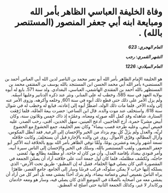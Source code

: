 <h1 dir="rtl">وفاة الخليفة العباسي الظاهر بأمر الله ومبايعة ابنه أبي جعفر المنصور (المستنصر بالله) .</h1>

<h5 dir="rtl">العام الهجري:  623

الشهر القمري: رجب

العام الميلادي: 1226</h5>

<p dir="rtl">هو الخليفة الإمام الظاهر بأمر الله أبو نصر محمد بن الناصر لدين الله أبي العباس أحمد بن المستضيء بأمر الله أبي محمد الحسن ابن المستنجد بالله يوسف بن المقتفي محمد بن المستظهر بالله أحمد بن المقتدي الهاشمي، العباسي، البغدادي. ولد سنة 571. بايع له أبوه بولاية العهد في سنة 585، وخطب له على المنابر، ونثر عند ذكره الدنانير وعليها اسمُه. ولم يزل الأمر على ذلك حتى قطع ذلك أبوه في سنة 601, وخلعه وأكرهه، وزوى الأمر عنه إلى ولده الآخر. فلما مات ذلك الولد، اضطُرَّ أبوه إلى إعادته، فبايع له وخطب له في شوال سنة 618. واستخلف عند موت والده. قال ابن الساعي: حضرت بيعةَ العامَّة، فلما رُفِعَت الستارة، شاهدتُه وقد كمل الله صورتَه ومعناه، وعمُرُه إذ ذاك خمس وثلاثون سنة، وكان أبيض مشربًا حمرة، أزج الحاجبين، أدعج العينين، سهل الخدين، أقنى، رحب الصدر، عليه قميص أبيض، وعليه طرحة قصب بيضاء" وكان نعم الخليفة، جمع الخشوعَ مع الخضوع لربِّه، والعدل ولم يزَلْ كل يوم يزداد من الخير والإحسان إلى الرعية, فقد أبطل المكوس، وأزال المظالم، وفرَّق الأموال. روى عن والده بالإجازة قبل أن يستخلِفَ, وكانت خلافتُه تسعة أشهر وأربعة وعشرين يومًا، ولَمَّا توفي الظاهر بأمر الله بويع بالخلافة ابنه الأكبر أبو جعفر المنصور، ولقب المستنصر بالله، وسلك في الخير والإحسان إلى الناس سيرة أبيه، وأمر فنودي ببغداد بإفاضة العدل، وأن من كان له حاجة، أو مظلمة يطالع بها، تُقضى حاجتُه، وتُكشَف مظلمتُه، فلما كان أول جمعة أتت على خلافته أراد أن يصليَ الجمعة في المقصورة التي كان يصلي فيها الخلفاء، فقيل له إن المطبق- طريق تحت الأرض- الذي يسلكه إليها خراب لا يمكن سلوكُه، فركب فرسًا وسار إلى الجامع، جامع القصر، ظاهرًا يراه الناسُ بقميص أبيض وعمامة بيضاء، ولم يترك أحدًا يمشي معه بل أمر كل من أراد أن يمشي معه من أصحابِه بالصلاة في الموضِعِ الذي كان يصلي فيه، وسار هو ومعه خادمان وركابدار لا غير، وكذلك الجمعة الثانية حتى أصلح له المطبق.</p></br>
